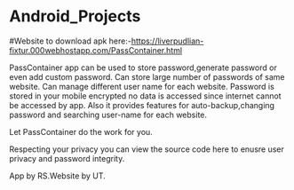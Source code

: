 # Android_Projects

#Website to download apk here:-https://liverpudlian-fixtur.000webhostapp.com/PassContainer.html

PassContainer app can be used to store password,generate password or even add custom password.
Can store large number of passwords of same website.
Can manage different user name for each website.
Password is stored in your mobile encrypted no data is accessed since internet cannot be accessed by app.
Also it provides features for auto-backup,changing password and searching user-name for each website.

Let PassContainer do the work for you.

Respecting your privacy you can view the source code here to enusre user privacy and password integrity.

App by RS.Website by UT.

